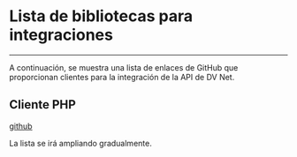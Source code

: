 
# Lista de bibliotecas para integraciones

---

A continuación, se muestra una lista de enlaces de GitHub que proporcionan clientes para la integración de la API de DV Net.

## Cliente PHP
[github](https://github.com/dv-net/dv-net-php-client)

La lista se irá ampliando gradualmente.